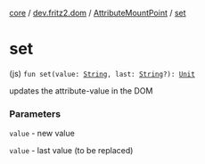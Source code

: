 [core](../../index.md) / [dev.fritz2.dom](../index.md) / [AttributeMountPoint](index.md) / [set](./set.md)

# set

(js) `fun set(value: `[`String`](https://kotlinlang.org/api/latest/jvm/stdlib/kotlin/-string/index.html)`, last: `[`String`](https://kotlinlang.org/api/latest/jvm/stdlib/kotlin/-string/index.html)`?): `[`Unit`](https://kotlinlang.org/api/latest/jvm/stdlib/kotlin/-unit/index.html)

updates the attribute-value in the DOM

### Parameters

`value` - new value

`value` - last value (to be replaced)